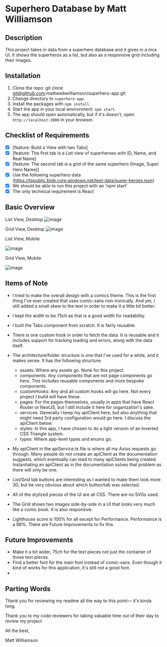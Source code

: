 # Superhero Database by Matt Williamson

## Description

This project takes in data from a superhero database and it gives in a nice UI. It shows the superheros as a list, but also as a responsive grid including their images.

## Installation

1. Clone the repo: git clone git@github.com:mathewbwilliamson/superhero-app.git
2. Change directory to `superhero-app`.
3. Install the packages with `npm install`.
4. Start the app in your local environment: `npm start`.
5. The app should open automatically, but if it's doesn't, open `http://localhost:3000` in your browser.

## Checklist of Requirements

- [x] [feature: Build a View with two Tabs]
- [x] [feature: The first tab is a List view of superheroes with ID, Name, and Real Name]
- [x] [feature: The second tab is a grid of the same superhero (Image, Super Hero Name)]
- [x] Use the following superhero data (https://tppublic.blob.core.windows.net/test-data/super-heroes.json)
- [x] We should be able to run this project with an 'npm start'
- [x] The only technical requirement is React

## Basic Overview

List View, Desktop
![image](https://user-images.githubusercontent.com/39387181/152694819-f35a541e-50ab-419e-8f47-8635c61b72c6.png)

Grid View, Desktop
![image](https://user-images.githubusercontent.com/39387181/152694978-51ea405a-1290-4bd4-ba82-5d99ec9769d7.png)

List View, Mobile

![image](https://user-images.githubusercontent.com/39387181/152694867-32a0a54a-a8e6-4ed3-aef5-c5c376e008d6.png)

Grid View, Mobile

![image](https://user-images.githubusercontent.com/39387181/152694995-779c706c-67a2-4341-b23e-146555b04081.png)

## Items of Note

- I tried to make the overall design with a comics theme. This is the first thing I've ever created that uses comic-sans non-ironically. And yet, I still added a small skew to the text in order to make it a little bit better.
- I kept the width to be 75ch as that is a good width for readability.
- I built the Tabs component from scratch. It is fairly reusable.
- There is one custom hook in order to fetch the data. It is reusable and it includes support for tracking loading and errors, along with the data itself.
- The architecture/folder structure is one that I've used for a while, and it makes sense. It has the following structure:

  - assets: Where any assets go. None for this project.
  - components: Any components that are not page components go here. This includes reusable components and more bespoke components.
  - customHooks: Any and all custom hooks will go here. Not every project I build will have these.
  - pages: For the pages themselves, usually in apps that have React Router or NextJS, but I still include it here for organization's sake.
  - services: Generally I keep my apiClient here, but also anything that might need 3rd party configuration would go here. I discuss the apiClient below.
  - styles: In this app, I have chosen to do a light version of an Inverted CSS Triangle system.
  - types: Where app-level types and enums go.

- My apiClient in the apiService.ts file is where all my Axios requests go through. Many people do not create an apiClient as the documentation suggests, which eventually can lead to many apiClients being created. Instantiating an apiClient as in the documentation solves that problem as there will only be one.
- List/Grid tab buttons are interesting as I wanted to make them look more 3D, but be very obvious about which button/tab was selected.
- All of the stylized pieces of the UI are all CSS. There are no SVGs used.
- The Grid shows two images side-by-side in a UI that looks very much like a comic book. It is also responsive.
- Lighthouse score is 100% for all except for Performance. Performance is a 98%. There are Future Improvements to fix this.

## Future Improvements

- Make it a bit wider, 75ch for the text pieces not just the container of those text pieces.
- Find a better font for the main font instead of comic-sans. Even though it kind of works for this application, it's still not a good font.
-

## Parting Words

Thank you for reviewing my readme all the way to this point— it's kinda long.

Thank you to my code reviewers for taking valuable time out of their day to review my project.

All the best,

Matt Williamson
